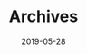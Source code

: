 ---
title: "Archives"
date: 2019-05-28
layout: "archives"
slug: "archives"
menu:
    main:
        weight: -80
        params: 
            icon: archives
---